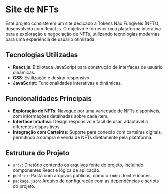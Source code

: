 # Site de NFTs

Este projeto consiste em um site dedicado a Tokens Não Fungíveis (NFTs), desenvolvido com React.js. O objetivo é fornecer uma plataforma interativa para a exploração e negociação de NFTs, utilizando tecnologias modernas para uma experiência de usuário otimizada.

## Tecnologias Utilizadas

- **React.js**: Biblioteca JavaScript para construção de interfaces de usuário dinâmicas.
- **CSS**: Estilização e design responsivo.
- **JavaScript**: Funcionalidades interativas e dinâmicas.

## Funcionalidades Principais

- **Exploração de NFTs**: Navegue por uma variedade de NFTs disponíveis, com informações detalhadas sobre cada item.
- **Interface Intuitiva**: Design responsivo e fácil de usar, adaptável a diferentes dispositivos.
- **Integração com Carteiras**: Suporte para conexão com carteiras digitais, permitindo a compra e venda de NFTs diretamente pela plataforma.

## Estrutura do Projeto

- `src/`: Diretório contendo os arquivos fonte do projeto, incluindo componentes React e lógica de aplicação.
- `public/`: Pasta com arquivos públicos, como o `index.html` e ícones.
- `package.json`: Arquivo de configuração com as dependências e scripts do projeto.
